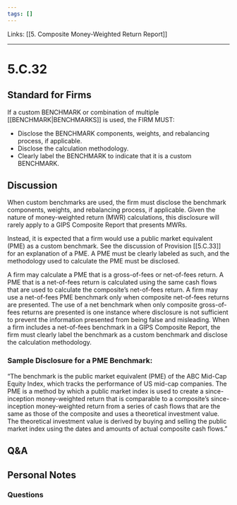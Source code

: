 ```yaml
---
tags: []
---
```

Links: [[5. Composite Money-Weighted Return Report]]
___
# 5.C.32
## Standard for Firms
If a custom BENCHMARK or combination of multiple [[BENCHMARK|BENCHMARKS]] is used, the FIRM MUST:
- Disclose the BENCHMARK components, weights, and rebalancing process, if applicable.
- Disclose the calculation methodology.
- Clearly label the BENCHMARK to indicate that it is a custom BENCHMARK.
## Discussion
When custom benchmarks are used, the firm must disclose the benchmark components, weights, and rebalancing process, if applicable. Given the nature of money-weighted return (MWR) calculations, this disclosure will rarely apply to a GIPS Composite Report that presents MWRs.

Instead, it is expected that a firm would use a public market equivalent (PME) as a custom benchmark. See the discussion of Provision [[5.C.33]] for an explanation of a PME. A PME must be clearly labeled as such, and the methodology used to calculate the PME must be disclosed.

A firm may calculate a PME that is a gross-of-fees or net-of-fees return. A PME that is a net-of-fees return is calculated using the same cash flows that are used to calculate the composite’s net-of-fees return. A firm may use a net-of-fees PME benchmark only when composite net-of-fees returns are presented. The use of a net benchmark when only composite gross-of-fees returns are presented is one instance where disclosure is not sufficient to prevent the information presented from being false and misleading. When a firm includes a net-of-fees benchmark in a GIPS Composite Report, the firm must clearly label the benchmark as a custom benchmark and disclose the calculation methodology.
### Sample Disclosure for a PME Benchmark:
“The benchmark is the public market equivalent (PME) of the ABC Mid-Cap Equity Index, which tracks the performance of US mid-cap companies. The PME is a method by which a public market index is used to create a since-inception money-weighted return that is comparable to a composite’s since-inception money-weighted return from a series of cash flows that are the same as those of the composite and uses a theoretical investment value. The theoretical investment value is derived by buying and selling the public market index using the dates and amounts of actual composite cash flows.”
## Q&A

## Personal Notes

### Questions